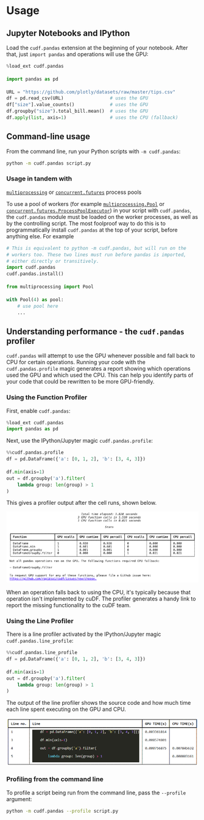 # Usage

## Jupyter Notebooks and IPython

Load the `cudf.pandas` extension at the beginning of your
notebook. After that, just `import pandas` and operations will use the
GPU:

```python
%load_ext cudf.pandas

import pandas as pd

URL = "https://github.com/plotly/datasets/raw/master/tips.csv"
df = pd.read_csv(URL)                 # uses the GPU
df["size"].value_counts()             # uses the GPU
df.groupby("size").total_bill.mean()  # uses the GPU
df.apply(list, axis=1)                # uses the CPU (fallback)
```

## Command-line usage

From the command line, run your Python scripts with `-m cudf.pandas`:

```bash
python -m cudf.pandas script.py
```

### Usage in tandem with
[`multiprocessing`](https://docs.python.org/3/library/multiprocessing.html)
or
[`concurrent.futures`](https://docs.python.org/3/library/concurrent.futures.html)
process pools

To use a pool of workers (for example
[`multiprocessing.Pool`](https://docs.python.org/3/library/multiprocessing.html#multiprocessing.pool.Pool)
or
[`concurrent.futures.ProcessPoolExecutor`](https://docs.python.org/3/library/concurrent.futures.html#concurrent.futures.ProcessPoolExecutor))
in your script with `cudf.pandas`, the `cudf.pandas` module must be
loaded on the worker processes, as well as by the controlling script.
The most foolproof way to do this is to programmatically install
`cudf.pandas` at the top of your script, before anything else.
For example

```python
# This is equivalent to python -m cudf.pandas, but will run on the
# workers too. These two lines must run before pandas is imported,
# either directly or transitively.
import cudf.pandas
cudf.pandas.install()

from multiprocessing import Pool

with Pool(4) as pool:
    # use pool here
    ...
```

## Understanding performance - the `cudf.pandas` profiler

`cudf.pandas` will attempt to use the GPU whenever possible and fall
back to CPU for certain operations. Running your code with the
`cudf.pandas.profile` magic generates a report showing which
operations used the GPU and which used the CPU. This can help you
identify parts of your code that could be rewritten to be more
GPU-friendly.

### Using the Function Profiler

First, enable `cudf.pandas`:

```python
%load_ext cudf.pandas
import pandas as pd
```

Next, use the IPython/Jupyter magic `cudf.pandas.profile`:

```python
%%cudf.pandas.profile
df = pd.DataFrame({'a': [0, 1, 2], 'b': [3, 4, 3]})

df.min(axis=1)
out = df.groupby('a').filter(
    lambda group: len(group) > 1
)
```

This gives a profiler output after the cell runs, shown below.

![cudf-pandas-profile](../_static/cudf-pandas-profile.png)

When an operation falls back to using the CPU, it's typically because
that operation isn't implemented by cuDF. The profiler generates a
handy link to report the missing functionality to the cuDF team.

### Using the Line Profiler

There is a line profiler activated by the IPython/Jupyter magic `cudf.pandas.line_profile`:

```python
%%cudf.pandas.line_profile
df = pd.DataFrame({'a': [0, 1, 2], 'b': [3, 4, 3]})

df.min(axis=1)
out = df.groupby('a').filter(
    lambda group: len(group) > 1
)
```

The output of the line profiler shows the source code and how much time each line spent executing on the GPU and CPU.

![cudf-pandas-line-profile](../_static/cudf-pandas-line-profile.png)

### Profiling from the command line

To profile a script being run from the command line, pass the
`--profile` argument:

```bash
python -m cudf.pandas --profile script.py
```
